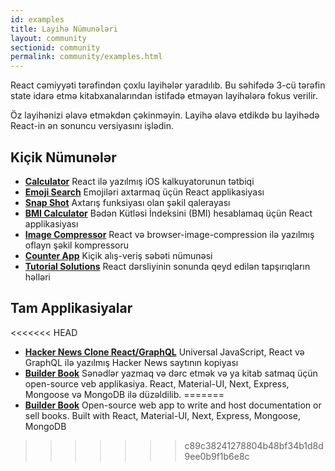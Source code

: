 ```yaml
---
id: examples
title: Layihə Nümunələri
layout: community
sectionid: community
permalink: community/examples.html
---
```


React cəmiyyəti tərəfindən çoxlu layihələr yaradılıb. Bu səhifədə 3-cü tərəfin state idarə etmə kitabxanalarından istifadə etməyən layihələrə fokus verilir.

Öz layihənizi əlavə etməkdən çəkinməyin. Layihə əlavə etdikdə bu layihədə React-in ən sonuncu versiyasını işlədin.

## Kiçik Nümunələr

* **[Calculator](https://github.com/ahfarmer/calculator)** React ilə yazılmış iOS kalkuyatorunun tətbiqi
* **[Emoji Search](https://github.com/ahfarmer/emoji-search)** Emojiləri axtarmaq üçün React applikasiyası
* **[Snap Shot](https://github.com/Yog9/SnapShot)** Axtarış funksiyası olan şəkil qalerayası
* **[BMI Calculator](https://github.com/GermaVinsmoke/bmi-calculator)** Bədən Kütləsi İndeksini (BMI) hesablamaq üçün React applikasiyası
* **[Image Compressor](https://github.com/RaulB-masai/react-image-compressor)** React və browser-image-compression ilə yazılmış oflayn şəkil kompressoru
* **[Counter App](https://github.com/arnab-datta/counter-app)** Kiçik alış-veriş səbəti nümunəsi
* **[Tutorial Solutions](https://github.com/harman052/react-tutorial-solutions)** React dərsliyinin sonunda qeyd edilən tapşırıqların həlləri

## Tam Applikasiyalar

<<<<<<< HEAD
* **[Hacker News Clone React/GraphQL](https://github.com/clintonwoo/hackernews-react-graphql)** Universal JavaScript, React və GraphQL ilə yazılmış Hacker News saytının kopiyası
* **[Builder Book](https://github.com/builderbook/builderbook)** Sənədlər yazmaq və dərc etmək və ya kitab satmaq üçün open-source veb applikasiya. React, Material-UI, Next, Express, Mongoose və MongoDB ilə düzəldilib.
=======
* **[Builder Book](https://github.com/builderbook/builderbook)** Open-source web app to write and host documentation or sell books. Built with React, Material-UI, Next, Express, Mongoose, MongoDB
>>>>>>> c89c38241278804b48bf34b1d8d9ee0b9f1b6e8c
